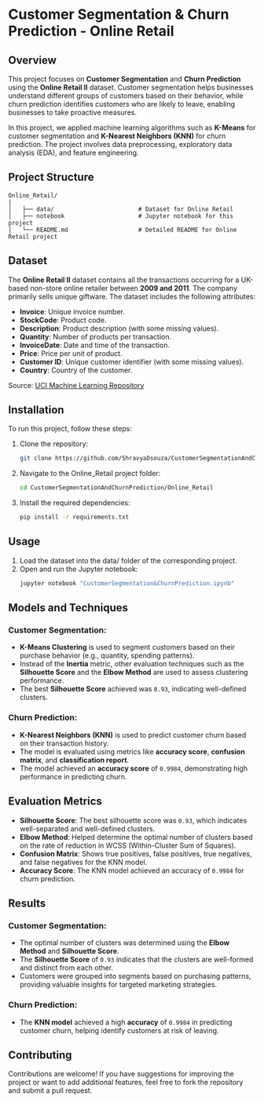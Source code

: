 # Customer Segmentation & Churn Prediction - Online Retail

## Overview
This project focuses on **Customer Segmentation** and **Churn Prediction** using the **Online Retail II** dataset. Customer segmentation helps businesses understand different groups of customers based on their behavior, while churn prediction identifies customers who are likely to leave, enabling businesses to take proactive measures.

In this project, we applied machine learning algorithms such as **K-Means** for customer segmentation and **K-Nearest Neighbors (KNN)** for churn prediction. The project involves data preprocessing, exploratory data analysis (EDA), and feature engineering.

## Project Structure
```
Online_Retail/
|                  
│   ├── data/                        # Dataset for Online Retail
│   ├── notebook                     # Jupyter notebook for this project
│   └── README.md                    # Detailed README for Online Retail project
```

## Dataset
The **Online Retail II** dataset contains all the transactions occurring for a UK-based non-store online retailer between **2009 and 2011**. The company primarily sells unique giftware. The dataset includes the following attributes:

- **Invoice**: Unique invoice number.
- **StockCode**: Product code.
- **Description**: Product description (with some missing values).
- **Quantity**: Number of products per transaction.
- **InvoiceDate**: Date and time of the transaction.
- **Price**: Price per unit of product.
- **Customer ID**: Unique customer identifier (with some missing values).
- **Country**: Country of the customer.

Source: [UCI Machine Learning Repository](https://archive.ics.uci.edu/ml/datasets/Online+Retail+II)

## Installation
To run this project, follow these steps:

1. Clone the repository:
   ```bash
   git clone https://github.com/ShravyaDsouza/CustomerSegmentationAndChurnPrediction.git

2. Navigate to the Online_Retail project folder:
   
   ```bash
   cd CustomerSegmentationAndChurnPrediction/Online_Retail

3. Install the required dependencies:

   ```bash
   pip install -r requirements.txt

## Usage
1. Load the dataset into the data/ folder of the corresponding project.
2. Open and run the Jupyter notebook:
   ```bash
   jupyter notebook "CustomerSegmentation&ChurnPrediction.ipynb"

## Models and Techniques

### Customer Segmentation:

- **K-Means Clustering** is used to segment customers based on their purchase behavior (e.g., quantity, spending patterns).
- Instead of the **Inertia** metric, other evaluation techniques such as the **Silhouette Score** and the **Elbow Method** are used to assess clustering performance.
- The best **Silhouette Score** achieved was `0.93`, indicating well-defined clusters.

### Churn Prediction:

- **K-Nearest Neighbors (KNN)** is used to predict customer churn based on their transaction history.
- The model is evaluated using metrics like **accuracy score**, **confusion matrix**, and **classification report**.
- The model achieved an **accuracy score** of `0.9984`, demonstrating high performance in predicting churn.

## Evaluation Metrics

- **Silhouette Score**: The best silhouette score was `0.93`, which indicates well-separated and well-defined clusters.
- **Elbow Method**: Helped determine the optimal number of clusters based on the rate of reduction in WCSS (Within-Cluster Sum of Squares).
- **Confusion Matrix**: Shows true positives, false positives, true negatives, and false negatives for the KNN model.
- **Accuracy Score**: The KNN model achieved an accuracy of `0.9984` for churn prediction.

## Results

### Customer Segmentation:

- The optimal number of clusters was determined using the **Elbow Method** and **Silhouette Score**.
- The **Silhouette Score** of `0.93` indicates that the clusters are well-formed and distinct from each other.
- Customers were grouped into segments based on purchasing patterns, providing valuable insights for targeted marketing strategies.

### Churn Prediction:

- The **KNN model** achieved a high **accuracy** of `0.9984` in predicting customer churn, helping identify customers at risk of leaving.

## Contributing

Contributions are welcome! If you have suggestions for improving the project or want to add additional features, feel free to fork the repository and submit a pull request.

